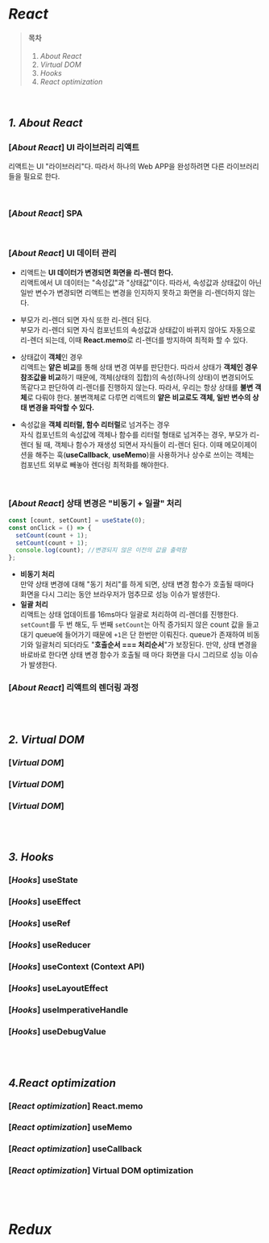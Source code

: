 # **_React_**

> #### 목차
>
> 1. _About React_
> 2. _Virtual DOM_
> 3. _Hooks_
> 4. _React optimization_

<br>

## **_1. About React_**

### [***About React***] UI 라이브러리 리액트

리액트는 UI "라이브러리"다.
따라서 하나의 Web APP을 완성하려면 다른 라이브러리들을 필요로 한다.

<br>

### [***About React***] SPA

<br>

### [***About React***] UI 데이터 관리

- 리액트는 **UI 데이터가 변경되면 화면을 리-렌더 한다.**<br>
  리액트에서 UI 데이터는 "속성값"과 "상태값"이다. 따라서, 속성값과 상태값이 아닌 일반 변수가 변경되면 리액트는 변경을 인지하지 못하고 화면을 리-렌더하지 않는다.

- 부모가 리-렌더 되면 자식 또한 리-렌더 된다.<br>
  부모가 리-렌더 되면 자식 컴포넌트의 속성값과 상태값이 바뀌지 않아도 자동으로 리-렌더 되는데, 이때 **React.memo**로 리-렌더를 방지하여 최적화 할 수 있다.

- 상태값이 **객체**인 경우<br>
  리액트는 **얕은 비교**를 통해 상태 변경 여부를 판단한다.
  따라서 상태가 **객체인 경우 참조값을 비교**하기 때문에, 객체(상태의 집합)의 속성(하나의 상태)이 변경되어도 똑같다고 판단하여 리-렌더를 진행하지 않는다.
  따라서, 우리는 항상 상태를 **불변 객체**로 다뤄야 한다. 불변객체로 다루면 리액트의 **얕은 비교로도 객체, 일반 변수의 상태 변경을 파악할 수 있다.**

- 속성값을 **객체 리터럴, 함수 리터럴**로 넘겨주는 경우<br>
  자식 컴포넌트의 속성값에 객체나 함수를 리터럴 형태로 넘겨주는 경우, 부모가 리-렌더 될 때, 객체나 함수가 재생성 되면서 자식들이 리-렌더 된다.
  이때 메모이제이션을 해주는 훅(**useCallback**, **useMemo**)을 사용하거나 상수로 쓰이는 객체는 컴포넌트 외부로 빼놓아 렌더링 최적화를 해야한다.

<br>

### [***About React***] 상태 변경은 "비동기 + 일괄" 처리

```jsx
const [count, setCount] = useState(0);
const onClick = () => {
  setCount(count + 1);
  setCount(count + 1);
  console.log(count); //변경되지 않은 이전의 값을 출력함
};
```

- **비동기 처리**<br>
  만약 상태 변경에 대해 "동기 처리"를 하게 되면, 상태 변경 함수가 호출될 때마다 화면을 다시 그리는 동안 브라우저가 멈추므로 성능 이슈가 발생한다.
- **일괄 처리**<br>
  리액트는 상태 업데이트를 16ms마다 일괄로 처리하여 리-렌더를 진행한다. `setCount`를 두 번 해도, 두 번째 `setCount`는 아직 증가되지 않은 count 값을 들고 대기 queue에 들어가기 때문에 `+1`은 단 한번만 이뤄진다. queue가 존재하여 비동기와 일괄처리 되더라도 "**호출순서 === 처리순서**"가 보장된다. 만약, 상태 변경을 바로바로 한다면 상태 변경 함수가 호출될 때 마다 화면을 다시 그리므로 성능 이슈가 발생한다.

### [***About React***] 리액트의 렌더링 과정

<br>
<br>

## **_2. Virtual DOM_**

### [***Virtual DOM***]

### [***Virtual DOM***]

### [***Virtual DOM***]

<br>
<br>

## **_3. Hooks_**

### [***Hooks***] useState

### [***Hooks***] useEffect

### [***Hooks***] useRef

### [***Hooks***] useReducer

### [***Hooks***] useContext (Context API)

### [***Hooks***] useLayoutEffect

### [***Hooks***] useImperativeHandle

### [***Hooks***] useDebugValue

<br>
<br>

## **_4.React optimization_**

### [***React optimization***] React.memo

### [***React optimization***] useMemo

### [***React optimization***] useCallback

### [***React optimization***] Virtual DOM optimization

<br>
<br>

# **_Redux_**
